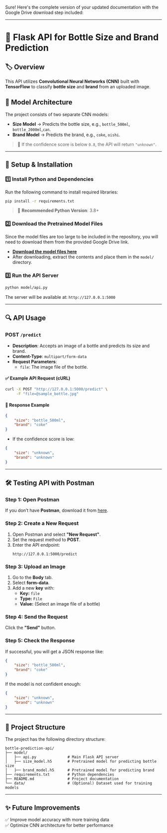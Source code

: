 Sure! Here's the complete version of your updated documentation with the Google Drive download step included:

---

# 📌 **Flask API for Bottle Size and Brand Prediction**  

## 🏷️ **Overview**  
This API utilizes **Convolutional Neural Networks (CNN)** built with **TensorFlow** to classify **bottle size** and **brand** from an uploaded image.  

## 🧠 **Model Architecture**  
The project consists of two separate CNN models:  
- **Size Model** → Predicts the bottle size, e.g., `bottle_500ml`, `bottle_2000ml`,`can`.  
- **Brand Model** → Predicts the brand, e.g., `coke`, `oishi`.  

> 🎯 If the confidence score is below `0.8`, the API will return `"unknown"`.  

---

## 🚀 **Setup & Installation**  
### 1️⃣ Install Python and Dependencies  
Run the following command to install required libraries:  
```bash
pip install -r requirements.txt
```
> 🔹 **Recommended Python Version**: 3.8+  

### 2️⃣ Download the Pretrained Model Files  
Since the model files are too large to be included in the repository, you will need to download them from the provided Google Drive link.  

- **[Download the model files here](https://drive.google.com/drive/folders/1lduS0K_6Qn_KHlAnk7JgnOENbIOg1NZY?usp=sharing)**  
- After downloading, extract the contents and place them in the `model/` directory.

### 3️⃣ Run the API Server  
```bash
python model/api.py
```
The server will be available at: `http://127.0.0.1:5000`  

---

## 🔍 **API Usage**  
### **POST** `/predict`
- **Description**: Accepts an image of a bottle and predicts its size and brand.  
- **Content-Type**: `multipart/form-data`  
- **Request Parameters**:  
  - `file`: The image file of the bottle.  

#### ✅ **Example API Request (cURL)**
```bash
curl -X POST "http://127.0.0.1:5000/predict" \
     -F "file=@sample_bottle.jpg"
```

#### 📩 **Response Example**
```json
{
    "size": "bottle_500ml",
    "brand": "coke"
}
```
- If the confidence score is low:  
```json
{
    "size": "unknown",
    "brand": "unknown"
}
```

---

## 🛠 **Testing API with Postman**  
### **Step 1: Open Postman**
If you don’t have **Postman**, download it from [here](https://www.postman.com/downloads/).

### **Step 2: Create a New Request**
1. Open Postman and select **"New Request"**.
2. Set the request method to **POST**.
3. Enter the API endpoint:  
   ```
   http://127.0.0.1:5000/predict
   ```

### **Step 3: Upload an Image**
1. Go to the **Body** tab.
2. Select **form-data**.
3. Add a new **key** with:
   - **Key:** `file`
   - **Type:** `File`
   - **Value:** (Select an image file of a bottle)

### **Step 4: Send the Request**
Click the **"Send"** button.  

### **Step 5: Check the Response**
If successful, you will get a JSON response like:
```json
{
    "size": "bottle_500ml",
    "brand": "coke"
}
```
If the model is not confident enough:
```json
{
    "size": "unknown",
    "brand": "unknown"
}
```

---

## 📂 **Project Structure**  
The project has the following directory structure:

```
bottle-prediction-api/
├── model/                  
│   ├── api.py              # Main Flask API server
│   ├── size_model.h5       # Pretrained model for predicting bottle size
│   ├── brand_model.h5      # Pretrained model for predicting brand
├── requirements.txt        # Python dependencies
├── README.md               # Project documentation
└── data/                   # (Optional) Dataset used for training models
```
---

## ✨ **Future Improvements**
✅ Improve model accuracy with more training data  
✅ Optimize CNN architecture for better performance    

